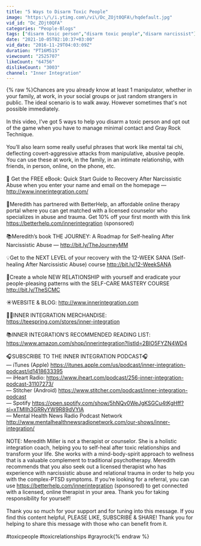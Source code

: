 ```yaml
---
title: "5 Ways to Disarm Toxic People"
image: "https:\/\/i.ytimg.com\/vi\/Dc_ZOjt0QFA\/hqdefault.jpg"
vid_id: "Dc_ZOjt0QFA"
categories: "People-Blogs"
tags: ["disarm toxic person","disarm toxic people","disarm narcissist"]
date: "2021-10-05T02:10:37+03:00"
vid_date: "2016-11-29T04:03:09Z"
duration: "PT16M51S"
viewcount: "2525707"
likeCount: "64756"
dislikeCount: "3003"
channel: "Inner Integration"
---
```

{% raw %}Chances are you already know at least 1 manipulator, whether in your family, at work, in your social groups or just random strangers in public. The ideal scenario is to walk away. However sometimes that's not possible immediately. <br /><br />In this video, I’ve got 5 ways to help you disarm a toxic person and opt out of the game when you have to manage minimal contact and Gray Rock Technique. <br /><br />You’ll also learn some really useful phrases that work like mental tai chi, deflecting covert-aggressive attacks from manipulative, abusive people. You can use these at work, in the family, in an intimate relationship, with friends, in person, online, on the phone, etc.  <br /><br />🎁 Get the FREE eBook: Quick Start Guide to Recovery After Narcissistic Abuse when you enter your name and email on the homepage — <a rel="nofollow" target="blank" href="http://www.innerintegration.com/">http://www.innerintegration.com/</a><br /><br />🦋Meredith has partnered with BetterHelp, an affordable online therapy portal where you can get matched with a licensed counselor who specializes in abuse and trauma. Get 10% off your first month with this link <a rel="nofollow" target="blank" href="https://betterhelp.com/innerintegration">https://betterhelp.com/innerintegration</a> (sponsored)<br /><br />📚Meredith’s book THE JOURNEY: A Roadmap for Self-healing After Narcissistic Abuse — <a rel="nofollow" target="blank" href="http://bit.ly/TheJourneyMM">http://bit.ly/TheJourneyMM</a><br /><br />💡Get to the NEXT LEVEL of your recovery with the 12-WEEK SANA (Self-healing After Narcissistic Abuse) course <a rel="nofollow" target="blank" href="http://bit.ly/12-WeekSANA">http://bit.ly/12-WeekSANA</a> <br /><br />💎Create a whole NEW RELATIONSHIP with yourself and eradicate your people-pleasing patterns with the SELF-CARE MASTERY COURSE <a rel="nofollow" target="blank" href="http://bit.ly/TheSCMC">http://bit.ly/TheSCMC</a><br /><br />☀️WEBSITE &amp; BLOG: <a rel="nofollow" target="blank" href="http://www.innerintegration.com">http://www.innerintegration.com</a><br /><br />🧘‍♀️INNER INTEGRATION MERCHANDISE: <a rel="nofollow" target="blank" href="https://teespring.com/stores/inner-integration">https://teespring.com/stores/inner-integration</a><br /><br />📚INNER INTEGRATION’S RECOMMENDED READING LIST: <a rel="nofollow" target="blank" href="https://www.amazon.com/shop/innerintegration?listId=2BIO5FYZN4WD4">https://www.amazon.com/shop/innerintegration?listId=2BIO5FYZN4WD4</a> <br /><br />🎧SUBSCRIBE TO THE INNER INTEGRATION PODCAST🎧<br />— iTunes (Apple) <a rel="nofollow" target="blank" href="https://itunes.apple.com/us/podcast/inner-integration-podcast/id1418633395">https://itunes.apple.com/us/podcast/inner-integration-podcast/id1418633395</a><br />— iHeart Radio: <a rel="nofollow" target="blank" href="https://www.iheart.com/podcast/256-inner-integration-podcast-31107273/">https://www.iheart.com/podcast/256-inner-integration-podcast-31107273/</a><br />— Stitcher (Android) <a rel="nofollow" target="blank" href="https://www.stitcher.com/podcast/inner-integration-podcast">https://www.stitcher.com/podcast/inner-integration-podcast</a><br />— Spotify <a rel="nofollow" target="blank" href="https://open.spotify.com/show/5hNQv0WeJgKSGCu4tKgHff?si=xTMIIh3GRRyYW9R89dVYlA">https://open.spotify.com/show/5hNQv0WeJgKSGCu4tKgHff?si=xTMIIh3GRRyYW9R89dVYlA</a><br />— Mental Health News Radio Podcast Network <a rel="nofollow" target="blank" href="http://www.mentalhealthnewsradionetwork.com/our-shows/inner-integration/">http://www.mentalhealthnewsradionetwork.com/our-shows/inner-integration/</a><br /><br />NOTE: Meredith Miller is not a therapist or counselor. She is a holistic integration coach, helping you to self-heal after toxic relationships and transform your life. She works with a mind-body-spirit approach to wellness that is a valuable complement to traditional psychotherapy. Meredith recommends that you also seek out a licensed therapist who has experience with narcissistic abuse and relational trauma in order to help you with the complex-PTSD symptoms. If you’re looking for a referral, you can use <a rel="nofollow" target="blank" href="https://betterhelp.com/innerintegration">https://betterhelp.com/innerintegration</a> (sponsored) to get connected with a licensed, online therapist in your area. Thank you for taking responsibility for yourself!<br /><br />Thank you so much for your support and for tuning into this message. If you find this content helpful, PLEASE LIKE, SUBSCRIBE &amp; SHARE! Thank you for helping to share this message with those who can benefit from it.<br /><br />#toxicpeople #toxicrelationships #grayrock{% endraw %}
